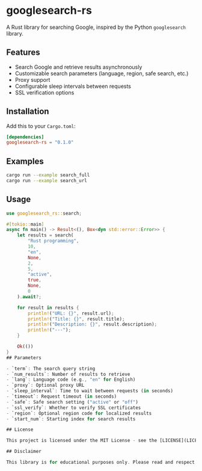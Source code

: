 
# googlesearch-rs

A Rust library for searching Google, inspired by the Python `googlesearch` library.

## Features

- Search Google and retrieve results asynchronously
- Customizable search parameters (language, region, safe search, etc.)
- Proxy support
- Configurable sleep intervals between requests
- SSL verification options

## Installation

Add this to your `Cargo.toml`:

```toml
[dependencies]
googlesearch-rs = "0.1.0"
```
## Examples 

```bash
cargo run --example search_full
cargo run --example search_url
```

## Usage

```rust
use googlesearch_rs::search;

#[tokio::main]
async fn main() -> Result<(), Box<dyn std::error::Error>> {
    let results = search(
        "Rust programming",
        10,
        "en",
        None,
        2,
        5,
        "active",
        true,
        None,
        0
    ).await?;

    for result in results {
        println!("URL: {}", result.url);
        println!("Title: {}", result.title);
        println!("Description: {}", result.description);
        println!("---");
    }

    Ok(())
}
## Parameters

- `term`: The search query string
- `num_results`: Number of results to retrieve
- `lang`: Language code (e.g., "en" for English)
- `proxy`: Optional proxy URL
- `sleep_interval`: Time to wait between requests (in seconds)
- `timeout`: Request timeout (in seconds)
- `safe`: Safe search setting ("active" or "off")
- `ssl_verify`: Whether to verify SSL certificates
- `region`: Optional region code for localized results
- `start_num`: Starting index for search results

## License

This project is licensed under the MIT License - see the [LICENSE](LICENSE) file for details.

## Disclaimer

This library is for educational purposes only. Please read and respect Google's Terms of Service.
